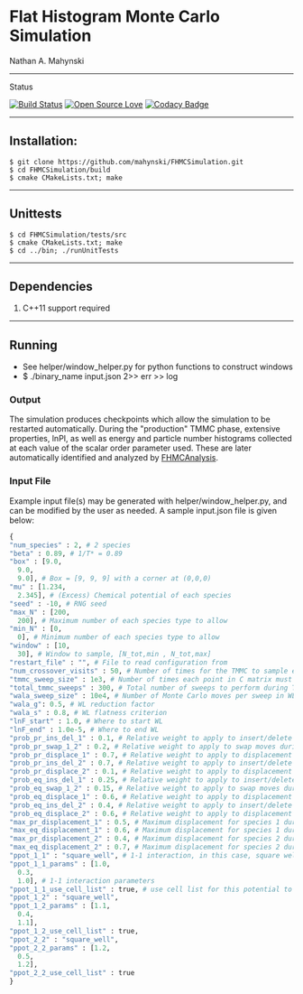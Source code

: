 # Flat Histogram Monte Carlo Simulation

Nathan A. Mahynski

---

Status

[![Build Status](https://travis-ci.org/mahynski/FHMCSimulation.svg?branch=master)](https://travis-ci.org/mahynski/FHMCSimulation) [![Open Source Love](https://badges.frapsoft.com/os/v2/open-source.svg?v=103)](https://github.com/ellerbrock/open-source-badge/) [![Codacy Badge](https://api.codacy.com/project/badge/Grade/f5b0edf4e77e4902b871d7f1faeabc6f)](https://www.codacy.com/app/nathan-mahynski/FHMCSimulation?utm_source=github.com&amp;utm_medium=referral&amp;utm_content=mahynski/FHMCSimulation&amp;utm_campaign=Badge_Grade)

---

## Installation:

```
$ git clone https://github.com/mahynski/FHMCSimulation.git
$ cd FHMCSimulation/build
$ cmake CMakeLists.txt; make
```

---

## Unittests

```
$ cd FHMCSimulation/tests/src
$ cmake CMakeLists.txt; make
$ cd ../bin; ./runUnitTests
```

---

## Dependencies

1. C++11 support required

---

## Running

* See helper/window_helper.py for python functions to construct windows
* $ ./binary_name input.json 2>> err >> log

### Output

The simulation produces checkpoints which allow the simulation to be restarted automatically.  During the "production" TMMC phase, extensive properties, lnPI, as well as energy and particle number histograms collected at each value of the scalar order parameter used.  These are later automatically identified and analyzed by [FHMCAnalysis](https://mahynski.github.io/FHMCAnalysis/).

### Input File

Example input file(s) may be generated with helper/window_helper.py, and can be modified by the user as needed.  A sample input.json file is given below:

```python
{
"num_species" : 2, # 2 species
"beta" : 0.89, # 1/T* = 0.89
"box" : [9.0,
  9.0,
  9.0], # Box = [9, 9, 9] with a corner at (0,0,0)
"mu" : [1.234,
  2.345], # (Excess) Chemical potential of each species
"seed" : -10, # RNG seed
"max_N" : [200,
  200], # Maximum number of each species type to allow
"min_N" : [0,
  0], # Minimum number of each species type to allow
"window" : [10,
  30], # Window to sample, [N_tot,min , N_tot,max]
"restart_file" : "", # File to read configuration from
"num_crossover_visits" : 50, # Number of times for the TMMC to sample each point in C matrix before taking over from WL
"tmmc_sweep_size" : 1e3, # Number of times each point in C matrix must be visited per sweep
"total_tmmc_sweeps" : 300, # Total number of sweeps to perform during TMMC stage
"wala_sweep_size" : 10e4, # Number of Monte Carlo moves per sweep in WL stage (after each sweep) flatness is checked for
"wala_g": 0.5, # WL reduction factor
"wala_s" : 0.8, # WL flatness criterion
"lnF_start" : 1.0, # Where to start WL
"lnF_end" : 1.0e-5, # Where to end WL
"prob_pr_ins_del_1" : 0.1, # Relative weight to apply to insert/delete moves during production (TMMC) for species 1
"prob_pr_swap_1_2" : 0.2, # Relative weight to apply to swap moves during production (TMMC) for species 1 and 2
"prob_pr_displace_1" : 0.7, # Relative weight to apply to displacement moves during production (TMMC) for species 1
"prob_pr_ins_del_2" : 0.7, # Relative weight to apply to insert/delete moves during production (TMMC) for species 2
"prob_pr_displace_2" : 0.1, # Relative weight to apply to displacement moves during production (TMMC) for species 2
"prob_eq_ins_del_1" : 0.25, # Relative weight to apply to insert/delete moves during equilibration (WL/Crossover) for species 1
"prob_eq_swap_1_2" : 0.15, # Relative weight to apply to swap moves during equilibration (WL/Crossover) for species 1 and 2
"prob_eq_displace_1" : 0.6, # Relative weight to apply to displacement moves during equilibration (WL/Crossover) for species 1
"prob_eq_ins_del_2" : 0.4, # Relative weight to apply to insert/delete moves during equilibration (WL/Crossover) for species 2
"prob_eq_displace_2" : 0.6, # Relative weight to apply to displacement moves during equilibration (WL/Crossover) for species 2
"max_pr_displacement_1" : 0.5, # Maximum displacement for species 1 during production (TMMC)
"max_eq_displacement_1" : 0.6, # Maximum displacement for species 1 during equilibration (WL/Crossover)
"max_pr_displacement_2" : 0.4, # Maximum displacement for species 2 during production (TMMC)
"max_eq_displacement_2" : 0.7, # Maximum displacement for species 2 during equilibration (WL/Crossover)
"ppot_1_1" : "square_well", # 1-1 interaction, in this case, square well
"ppot_1_1_params" : [1.0,
  0.3,
  1.0], # 1-1 interaction parameters
"ppot_1_1_use_cell_list" : true, # use cell list for this potential to accelerate
"ppot_1_2" : "square_well",
"ppot_1_2_params" : [1.1,
  0.4,
  1.1],
"ppot_1_2_use_cell_list" : true,
"ppot_2_2" : "square_well",
"ppot_2_2_params" : [1.2,
  0.5,
  1.2],
"ppot_2_2_use_cell_list" : true
}
```
